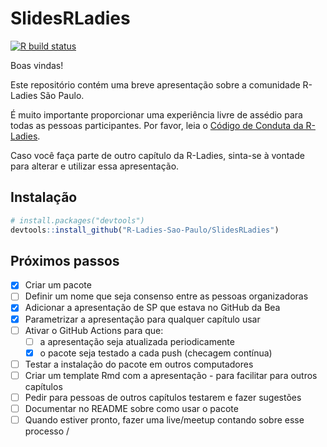 
<!-- README.md is generated from README.Rmd. Please edit that file -->

# SlidesRLadies

<!-- badges: start -->

[![R build
status](https://github.com/R-Ladies-Sao-Paulo/SlidesRLadies/workflows/R-CMD-check/badge.svg)](https://github.com/R-Ladies-Sao-Paulo/SlidesRLadies/actions)
<!-- badges: end -->

Boas vindas\!

Este repositório contém uma breve apresentação sobre a comunidade
R-Ladies São Paulo.

É muito importante proporcionar uma experiência livre de assédio para
todas as pessoas participantes. Por favor, leia o [Código de Conduta da
R-Ladies](https://github.com/rladies/starter-kit/wiki/Code-of-Conduct#portuguese).

Caso você faça parte de outro capítulo da R-Ladies, sinta-se à vontade
para alterar e utilizar essa apresentação.

## Instalação

``` r
# install.packages("devtools")
devtools::install_github("R-Ladies-Sao-Paulo/SlidesRLadies")
```

## Próximos passos

  - [x] Criar um pacote
  - [ ] Definir um nome que seja consenso entre as pessoas organizadoras
  - [x] Adicionar a apresentação de SP que estava no GitHub da Bea
  - [x] Parametrizar a apresentação para qualquer capítulo usar
  - [ ] Ativar o GitHub Actions para que:
      - [ ] a apresentação seja atualizada periodicamente
      - [x] o pacote seja testado a cada push (checagem contínua)
  - [ ] Testar a instalação do pacote em outros computadores
  - [ ] Criar um template Rmd com a apresentação - para facilitar para
    outros capítulos
  - [ ] Pedir para pessoas de outros capítulos testarem e fazer
    sugestões
  - [ ] Documentar no README sobre como usar o pacote
  - [ ] Quando estiver pronto, fazer uma live/meetup contando sobre esse
    processo /
